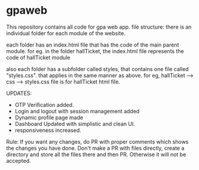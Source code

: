 # gpaweb
This repository contains all code for gpa web app.
file structure:
there is an individual folder for each module of the website.

each folder has an index.html file that has the code of the main parent module. 
for eg. in the folder hallTicket, the index.html file represents the code of hallTicket module

also each folder has a subfolder called styles, that contains one file called "styles.css".
that applies in the same manner as above.
for eg, hallTicket --> css --> styles.css file is for hallTicket html file.

UPDATES:
- OTP Verification added.
- Login and logout with session management added
- Dynamic profile page made
- Dashboard Updated with simplistic and clean UI.
- responsiveness increased.

Rule:
If you want any changes, do PR with proper comments which shows the changes you have done.
Don't make a PR with files directly, create a directory and store all the files there and then PR. Otherwise it will not be accepted.
